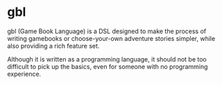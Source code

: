 # gbl

gbl (Game Book Language) is a DSL designed to make the process of writing
gamebooks or choose-your-own adventure stories simpler, while also providing a
rich feature set.

Although it is written as a programming language, it should not be too difficult
to pick up the basics, even for someone with no programming experience.
